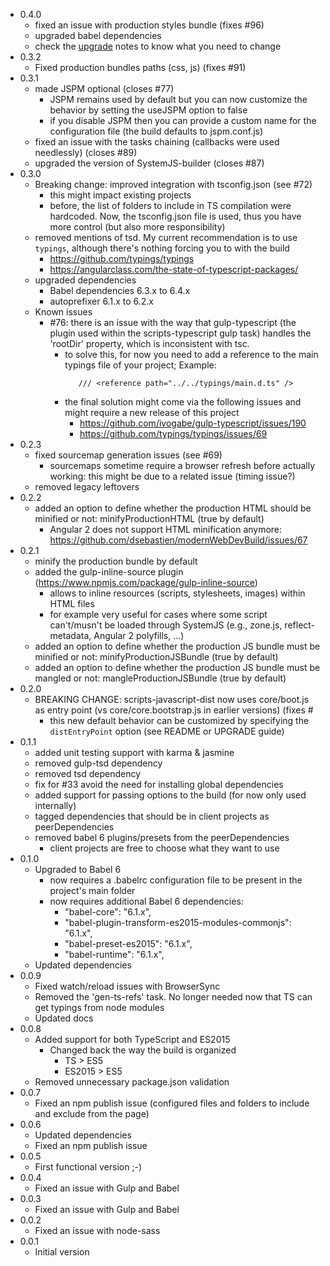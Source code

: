 * 0.4.0
  * fixed an issue with production styles bundle (fixes #96)
  * upgraded babel dependencies
  * check the [upgrade](UPGRADE.MD) notes to know what you need to change
* 0.3.2
  * Fixed production bundles paths (css, js) (fixes #91)
* 0.3.1
  * made JSPM optional (closes #77)
	* JSPM remains used by default but you can now customize the behavior by setting the useJSPM option to false
	* if you disable JSPM then you can provide a custom name for the configuration file (the build defaults to jspm.conf.js)
  * fixed an issue with the tasks chaining (callbacks were used needlessly) (closes #89)
  * upgraded the version of SystemJS-builder (closes #87)
* 0.3.0
  * Breaking change: improved integration with tsconfig.json (see #72)
	* this might impact existing projects
	* before, the list of folders to include in TS compilation were hardcoded. Now, the tsconfig.json file is used, thus you have more control (but also more responsibility)
  * removed mentions of tsd. My current recommendation is to use `typings`, although there's nothing forcing you to with the build
	  * https://github.com/typings/typings
	  * https://angularclass.com/the-state-of-typescript-packages/
  * upgraded dependencies
	* Babel dependencies 6.3.x to 6.4.x
	* autoprefixer 6.1.x to 6.2.x
  * Known issues
	* #76: there is an issue with the way that gulp-typescript (the plugin used within the scripts-typescript gulp task) handles the 'rootDir' property, which is inconsistent with tsc.
	  * to solve this, for now you need to add a reference to the main typings file of your project; Example:
		```
		   /// <reference path="../../typings/main.d.ts" />
		```
	  * the final solution might come via the following issues and might require a new release of this project
		* https://github.com/ivogabe/gulp-typescript/issues/190
		* https://github.com/typings/typings/issues/69
* 0.2.3
  * fixed sourcemap generation issues (see #69)
	* sourcemaps sometime require a browser refresh before actually working: this might be due to a related issue (timing issue?)
  * removed legacy leftovers
* 0.2.2
  * added an option to define whether the production HTML should be minified or not: minifyProductionHTML (true by default)
	* Angular 2 does not support HTML minification anymore: https://github.com/dsebastien/modernWebDevBuild/issues/67
* 0.2.1
  * minify the production bundle by default
  * added the gulp-inline-source plugin (https://www.npmjs.com/package/gulp-inline-source)
	* allows to inline resources (scripts, stylesheets, images) within HTML files
	* for example very useful for cases where some script can't/musn't be loaded through SystemJS (e.g., zone.js, reflect-metadata, Angular 2 polyfills, ...)
  * added an option to define whether the production JS bundle must be minified or not: minifyProductionJSBundle (true by default)
  * added an option to define whether the production JS bundle must be mangled or not: mangleProductionJSBundle (true by default)
* 0.2.0
  * BREAKING CHANGE: scripts-javascript-dist now uses core/boot.js as entry point (vs core/core.bootstrap.js in earlier versions) (fixes #
	* this new default behavior can be customized by specifying the `distEntryPoint` option (see README or UPGRADE guide)
* 0.1.1
  * added unit testing support with karma & jasmine
  * removed gulp-tsd dependency
  * removed tsd dependency
  * fix for #33 avoid the need for installing global dependencies
  * added support for passing options to the build (for now only used internally)
  * tagged dependencies that should be in client projects as peerDependencies
  * removed babel 6 plugins/presets from the peerDependencies
	* client projects are free to choose what they want to use
* 0.1.0
  * Upgraded to Babel 6
	* now requires a .babelrc configuration file to be present in the project's main folder
	* now requires additional Babel 6 dependencies:
	  * "babel-core": "6.1.x",
	  * "babel-plugin-transform-es2015-modules-commonjs": "6.1.x",
	  * "babel-preset-es2015": "6.1.x",
	  * "babel-runtime": "6.1.x",
  * Updated dependencies
* 0.0.9
  * Fixed watch/reload issues with BrowserSync
  * Removed the 'gen-ts-refs' task. No longer needed now that TS can get typings from node modules
  * Updated docs
* 0.0.8
  * Added support for both TypeScript and ES2015
	* Changed back the way the build is organized
	  * TS > ES5
	  * ES2015 > ES5
  * Removed unnecessary package.json validation
* 0.0.7
  * Fixed an npm publish issue (configured files and folders to include and exclude from the page)
* 0.0.6
  * Updated dependencies
  * Fixed an npm publish issue
* 0.0.5
  * First functional version ;-)
* 0.0.4
  * Fixed an issue with Gulp and Babel
* 0.0.3
  * Fixed an issue with Gulp and Babel
* 0.0.2
  * Fixed an issue with node-sass
* 0.0.1
  * Initial version
